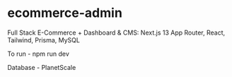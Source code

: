 # ecommerce-admin
 Full Stack E-Commerce + Dashboard & CMS: Next.js 13 App Router, React, Tailwind, Prisma, MySQL

To run - npm run dev

Database - PlanetScale